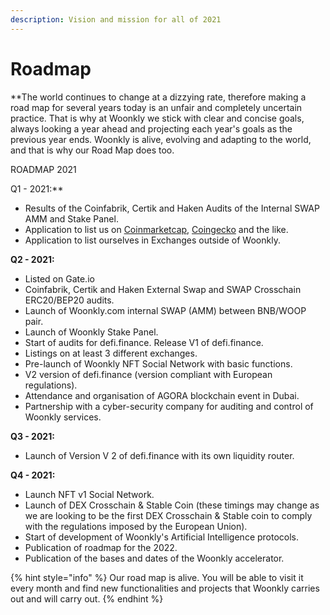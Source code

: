 ```yaml
---
description: Vision and mission for all of 2021
---
```


# Roadmap

**The world continues to change at a dizzying rate, therefore making a road map for several years today is an unfair and completely uncertain practice. That is why at Woonkly we stick with clear and concise goals, always looking a year ahead and projecting each year's goals as the previous year ends. Woonkly is alive, evolving and adapting to the world, and that is why our Road Map does too.  
  
ROADMAP 2021  
  
Q1 - 2021:**

* Results of the Coinfabrik, Certik and Haken Audits of the Internal SWAP AMM and Stake Panel.
* Application to list us on [Coinmarketcap](https://coinmarketcap.com/), [Coingecko](https://www.coingecko.com/en) and the like.
* Application to list ourselves in Exchanges outside of Woonkly.

**Q2 - 2021:**

* Listed on Gate.io
* Coinfabrik, Certik and Haken External Swap and SWAP Crosschain ERC20/BEP20 audits.
* Launch of Woonkly.com internal SWAP \(AMM\) between BNB/WOOP pair. 
* Launch of Woonkly Stake Panel. 
* Start of audits for defi.finance. Release V1 of defi.finance. 
* Listings on at least 3 different exchanges.
* Pre-launch of Woonkly NFT Social Network with basic functions.
* V2 version of defi.finance \(version compliant with European regulations\). 
* Attendance and organisation of AGORA blockchain event in Dubai.
* Partnership with a cyber-security company for auditing and control of Woonkly services.

**Q3 - 2021:**

* Launch of Version V 2 of defi.finance with its own liquidity router.

**Q4 - 2021:**

* Launch NFT v1 Social Network. 
* Launch of DEX Crosschain & Stable Coin \(these timings may change as we are looking to be the first DEX Crosschain & Stable coin to comply with the regulations imposed by the European Union\). 
* Start of development of Woonkly's Artificial Intelligence protocols.
* Publication of roadmap for the 2022. 
* Publication of the bases and dates of the Woonkly accelerator.

{% hint style="info" %}
Our road map is alive. You will be able to visit it every month and find new functionalities and projects that Woonkly carries out and will carry out.
{% endhint %}



